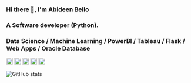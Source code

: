 ### Hi there 👋, I'm Abideen Bello

### A Software developer (Python).

### Data Science / Machine Learning / PowerBI / Tableau / Flask / Web Apps / Oracle Database

[<img src='https://cdn.jsdelivr.net/npm/simple-icons@3.0.1/icons/github.svg' alt='github' height='18'>](https://github.com/bideeen)  [<img src='https://cdn.jsdelivr.net/npm/simple-icons@3.0.1/icons/instagram.svg' alt='instagram' height='18'>](https://www.instagram.com/bideen__/)  [<img src='https://cdn.jsdelivr.net/npm/simple-icons@3.0.1/icons/twitter.svg' alt='twitter' height='18'>](https://twitter.com/_bideen)  [<img src='https://cdn.jsdelivr.net/npm/simple-icons@3.0.1/icons/stackoverflow.svg' alt='stackoverflow' height='18'>](https://stackoverflow.com/users/9477253/abideen-opeyemi-bello) [<img src='https://cdn.jsdelivr.net/npm/simple-icons@3.0.1/icons/linkedin.svg' alt='linkedin' height='18'>](https://www.linkedin.com/in/bideeen)

![GitHub stats](https://github-readme-stats.vercel.app/api?username=bideeen&show_icons=true)  
